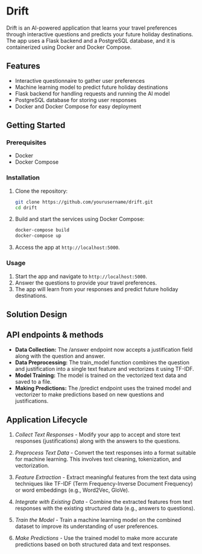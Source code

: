 # Drift

Drift is an AI-powered application that learns your travel preferences through interactive questions and predicts your future holiday destinations. The app uses a Flask backend and a PostgreSQL database, and it is containerized using Docker and Docker Compose.

## Features

- Interactive questionnaire to gather user preferences
- Machine learning model to predict future holiday destinations
- Flask backend for handling requests and running the AI model
- PostgreSQL database for storing user responses
- Docker and Docker Compose for easy deployment

## Getting Started

### Prerequisites

- Docker
- Docker Compose

### Installation

1. Clone the repository:

   ```sh
   git clone https://github.com/yourusername/drift.git
   cd drift
   ```

2. Build and start the services using Docker Compose:

   ```sh
   docker-compose build
   docker-compose up
   ```

3. Access the app at `http://localhost:5000`.

### Usage

1. Start the app and navigate to `http://localhost:5000`.
2. Answer the questions to provide your travel preferences.
3. The app will learn from your responses and predict future holiday destinations.

## Solution Design

## API endpoints & methods

- **Data Collection:** The /answer endpoint now accepts a justification field along with the question and answer.
- **Data Preprocessing:** The train_model function combines the question and justification into a single text feature and vectorizes it using TF-IDF.
- **Model Training:** The model is trained on the vectorized text data and saved to a file.
- **Making Predictions:** The /predict endpoint uses the trained model and vectorizer to make predictions based on new questions and justifications.

## Application Lifecycle

1. _Collect Text Responses_ - Modify your app to accept and store text responses (justifications) along with the answers to the questions.

2. _Preprocess Text Data_ - Convert the text responses into a format suitable for machine learning. This involves text cleaning, tokenization, and vectorization.

3. _Feature Extraction_ - Extract meaningful features from the text data using techniques like TF-IDF (Term Frequency-Inverse Document Frequency) or word embeddings (e.g., Word2Vec, GloVe).

4. _Integrate with Existing Data_ - Combine the extracted features from text responses with the existing structured data (e.g., answers to questions).

5. _Train the Model_ - Train a machine learning model on the combined dataset to improve its understanding of user preferences.

6. _Make Predictions_ - Use the trained model to make more accurate predictions based on both structured data and text responses.